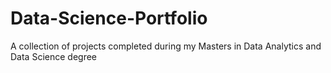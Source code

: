 # Data-Science-Portfolio
A collection of projects completed during my Masters in Data Analytics and Data Science degree
